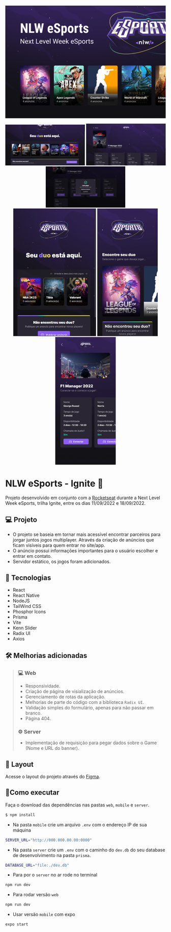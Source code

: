 <p align="center" >
    <img alt="capa" src="./assets-readme/capa.jpg">
</p>
<div align="center" >
    <img alt="image-1" width="250" src="./assets-readme/image-1.jpg">
    <img alt="image-2" width="250" src="./assets-readme/image-2.jpg">
    <img alt="image-3" width="250" src="./assets-readme/image-3.jpg">
</div>
<div align="center">
    <img alt="image-4" height='400'  src="./assets-readme/image-4.jpg">
    <img alt="image-5" height='400'  src="./assets-readme/image-5.jpeg">
    <img alt="image-6" height='400'  src="./assets-readme/image-6.jpeg">
</div>

# NLW eSports - Ignite 🚀
Projeto desenvolvido em conjunto com a [Rocketseat](https://www.rocketseat.com.br/) durante a Next Level Week eSports, trilha Ignite, entre os dias 11/09/2022 e 18/09/2022.

## 💻 Projeto 
- O projeto se baseia em tornar mais acessível encontrar parceiros para jorgar juntos jogos multiplayer. Através da criação de anúncios que ficam visíveis para quem entrar no site/app.
- O anúncio possui informações importantes para o usuário escolher e entrar em contato.
- Servidor estático, os jogos foram adicionados.

## 🧪 Tecnologias
- React
- React Native
- NodeJS
- TailWind CSS
- Phosphor Icons
- Prisma
- Vite
- Kenn Slider
- Radix UI
- Axios

## 🛠️ Melhorias adicionadas
> ### 💻 Web 
> - Responsividade.
> - Criação de página de visialização de anúncios.
> - Gerenciamento de rotas da aplicação.
> - Melhorias de parte do código com a biblioteca `Radix UI`.
> - Validação simples do formulário, apenas para não passar em branco.
> - Página 404.
> ### ⚙️ Server
> - Implementação de requisição para pegar dados sobre o Game (Nome e URL do banner).

## 🔮 Layout
Acesse o layout do projeto através do [Figma](https://www.figma.com/community/file/1150897317533332617).

## 📄Como executar

Faça o download das dependências nas pastas `web`, `mobile` e `server`.
```bash
$ npm install
```
- Na pasta `mobile` crie um arquivo `.env` com o endereço IP de sua máquina
```bash
SERVER_URL="http://000.000.00.00:0000"
```
- Na pasta `server` crie um `.env` com o caminho do `dev.db` do seu database de desenvolvimento na pasta `prisma`.
```bash
DATABASE_URL="file:./dev.db"
```
- Para por o `server` no ar rode no terminal
```bash
npm run dev
```
- Para rodar versão `web`
```bash
npm run dev
```
- Usar versão `mobile` com expo
```bash
expo start
```
